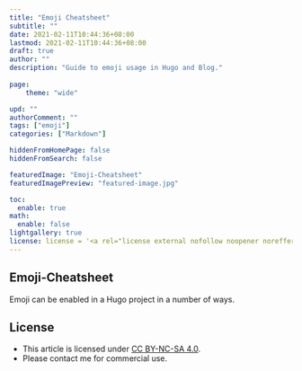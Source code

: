 ```yaml
---
title: "Emoji Cheatsheet"
subtitle: ""
date: 2021-02-11T10:44:36+08:00
lastmod: 2021-02-11T10:44:36+08:00
draft: true
author: ""
description: "Guide to emoji usage in Hugo and Blog."
  
page:
    theme: "wide"

upd: ""
authorComment: ""
tags: ["emoji"]
categories: ["Markdown"]

hiddenFromHomePage: false
hiddenFromSearch: false

featuredImage: "Emoji-Cheatsheet"
featuredImagePreview: "featured-image.jpg"

toc:
  enable: true
math:
  enable: false
lightgallery: true
license: license = '<a rel="license external nofollow noopener noreffer" href="https://creativecommons.org/licenses/by-nc/4.0/" target="_blank">CC BY-NC 4.0</a>'
---
```


## Emoji-Cheatsheet

Emoji can be enabled in a Hugo project in a number of ways.



## License
* This article is licensed under [CC BY-NC-SA 4.0](https://creativecommons.org/licenses/by-nc-sa/4.0/).
* Please contact me for commercial use.